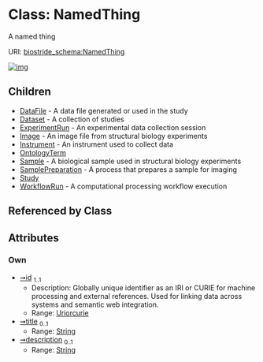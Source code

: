
# Class: NamedThing

A named thing

URI: [biostride_schema:NamedThing](https://w3id.org/biostride/schema/NamedThing)


[![img](https://yuml.me/diagram/nofunky;dir:TB/class/[WorkflowRun],[Study],[SamplePreparation],[Sample],[OntologyTerm],[NamedThing&#124;id:uriorcurie;title:string%20%3F;description:string%20%3F]^-[WorkflowRun],[NamedThing]^-[Study],[NamedThing]^-[SamplePreparation],[NamedThing]^-[Sample],[NamedThing]^-[OntologyTerm],[NamedThing]^-[Instrument],[NamedThing]^-[Image],[NamedThing]^-[ExperimentRun],[NamedThing]^-[Dataset],[NamedThing]^-[DataFile],[Instrument],[Image],[ExperimentRun],[Dataset],[DataFile])](https://yuml.me/diagram/nofunky;dir:TB/class/[WorkflowRun],[Study],[SamplePreparation],[Sample],[OntologyTerm],[NamedThing&#124;id:uriorcurie;title:string%20%3F;description:string%20%3F]^-[WorkflowRun],[NamedThing]^-[Study],[NamedThing]^-[SamplePreparation],[NamedThing]^-[Sample],[NamedThing]^-[OntologyTerm],[NamedThing]^-[Instrument],[NamedThing]^-[Image],[NamedThing]^-[ExperimentRun],[NamedThing]^-[Dataset],[NamedThing]^-[DataFile],[Instrument],[Image],[ExperimentRun],[Dataset],[DataFile])

## Children

 * [DataFile](DataFile.md) - A data file generated or used in the study
 * [Dataset](Dataset.md) - A collection of studies
 * [ExperimentRun](ExperimentRun.md) - An experimental data collection session
 * [Image](Image.md) - An image file from structural biology experiments
 * [Instrument](Instrument.md) - An instrument used to collect data
 * [OntologyTerm](OntologyTerm.md)
 * [Sample](Sample.md) - A biological sample used in structural biology experiments
 * [SamplePreparation](SamplePreparation.md) - A process that prepares a sample for imaging
 * [Study](Study.md)
 * [WorkflowRun](WorkflowRun.md) - A computational processing workflow execution

## Referenced by Class


## Attributes


### Own

 * [➞id](namedThing__id.md)  <sub>1..1</sub>
     * Description: Globally unique identifier as an IRI or CURIE for machine processing and external references. Used for linking data across systems and semantic web integration.
     * Range: [Uriorcurie](types/Uriorcurie.md)
 * [➞title](namedThing__title.md)  <sub>0..1</sub>
     * Range: [String](types/String.md)
 * [➞description](namedThing__description.md)  <sub>0..1</sub>
     * Range: [String](types/String.md)
